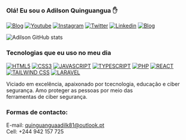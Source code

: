 
### Olá! Eu sou o Adilson Quinguangua ✋

[![Blog](https://img.shields.io/badge/Blogger-FF5722?style=for-the-badge&logo=blogger&logoColor=white)](https://adilsonq.com)
[![Youtube](https://img.shields.io/badge/YouTube-FF0000?style=for-the-badge&logo=youtube&logoColor=white)](https://youtube.com/c/adquinguangua)
[![Instagram](https://img.shields.io/badge/Instagram-E4405F?style=for-the-badge&logo=instagram&logoColor=white)](https://www.instagram.com/a_a.quing_/)
[![Twitter](https://img.shields.io/badge/Twitter-1DA1F2?style=for-the-badge&logo=twitter&logoColor=white)](https://twitter.com/adilson_q1)
[![Linkedin](https://img.shields.io/badge/LinkedIn-0077B5?style=for-the-badge&logo=linkedin&logoColor=white)](https://www.linkedin.com/in/adilson-a-quinguangua-593083138/)
[![Blog](https://img.shields.io/badge/Facebook-1877F2?style=for-the-badge&logo=facebook&logoColor=white)](https://www.facebook.com/profile.php?id=100082974663463)

![Adilson GitHub stats](https://github-readme-stats.vercel.app/api?username=AdilsonQ&show_icons=true&theme=highcontrast)


### Tecnologias que eu uso no meu dia

[![HTML5](https://img.shields.io/badge/HTML5-E34F26?style=for-the-badge&logo=html5&logoColor=white)]()
[![CSS3](https://img.shields.io/badge/CSS3-1572B6?style=for-the-badge&logo=css3&logoColor=white)]()
[![JAVASCRIPT](https://img.shields.io/badge/JavaScript-F7DF1E?style=for-the-badge&logo=javascript&logoColor=black)]()
[![TYPESCRIPT](https://img.shields.io/badge/TypeScript-007ACC?style=for-the-badge&logo=typescript&logoColor=white)]()
[![PHP](https://img.shields.io/badge/PHP-777BB4?style=for-the-badge&logo=php&logoColor=white)]()
[![REACT](https://img.shields.io/badge/React-20232A?style=for-the-badge&logo=react&logoColor=61DAFB)]()
[![TAILWIND CSS](https://img.shields.io/badge/Tailwind_CSS-38B2AC?style=for-the-badge&logo=tailwind-css&logoColor=white)]()
[![LARAVEL](https://img.shields.io/badge/Laravel-FF2D20?style=for-the-badge&logo=laravel&logoColor=white)]()

Viciado em excelência, apaixonado por tcecnologia, educação  e ciber segurança. Amo proteger as pessoas por meio das <br/>
ferramentas de ciber segurança.

### Formas de contacto:
E-mail: quinguanguaadilk81@outlook.pt <br/>
Cell: +244 942 157 725
